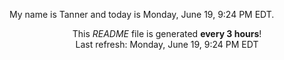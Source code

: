 My name is Tanner and today is Monday, June 19, 9:24 PM EDT.

<p align="center">This <i>README</i> file is generated <b>every 3 hours</b>!</br>Last refresh: Monday, June 19, 9:24 PM EDT<br /></p>
